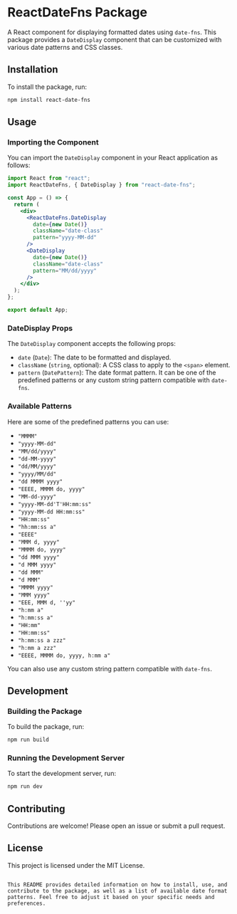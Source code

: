 # ReactDateFns Package

A React component for displaying formatted dates using `date-fns`. This package provides a `DateDisplay` component that can be customized with various date patterns and CSS classes.

## Installation

To install the package, run:

```bash
npm install react-date-fns
```

## Usage

### Importing the Component

You can import the `DateDisplay` component in your React application as follows:

```jsx
import React from "react";
import ReactDateFns, { DateDisplay } from "react-date-fns";

const App = () => {
  return (
    <div>
      <ReactDateFns.DateDisplay
        date={new Date()}
        className="date-class"
        pattern="yyyy-MM-dd"
      />
      <DateDisplay
        date={new Date()}
        className="date-class"
        pattern="MM/dd/yyyy"
      />
    </div>
  );
};

export default App;
```

### DateDisplay Props

The `DateDisplay` component accepts the following props:

- `date` (`Date`): The date to be formatted and displayed.
- `className` (`string`, optional): A CSS class to apply to the `<span>` element.
- `pattern` (`DatePattern`): The date format pattern. It can be one of the predefined patterns or any custom string pattern compatible with `date-fns`.

### Available Patterns

Here are some of the predefined patterns you can use:

- `"MMMM"`
- `"yyyy-MM-dd"`
- `"MM/dd/yyyy"`
- `"dd-MM-yyyy"`
- `"dd/MM/yyyy"`
- `"yyyy/MM/dd"`
- `"dd MMMM yyyy"`
- `"EEEE, MMMM do, yyyy"`
- `"MM-dd-yyyy"`
- `"yyyy-MM-dd'T'HH:mm:ss"`
- `"yyyy-MM-dd HH:mm:ss"`
- `"HH:mm:ss"`
- `"hh:mm:ss a"`
- `"EEEE"`
- `"MMM d, yyyy"`
- `"MMMM do, yyyy"`
- `"dd MMM yyyy"`
- `"d MMM yyyy"`
- `"dd MMM"`
- `"d MMM"`
- `"MMMM yyyy"`
- `"MMM yyyy"`
- `"EEE, MMM d, ''yy"`
- `"h:mm a"`
- `"h:mm:ss a"`
- `"HH:mm"`
- `"HH:mm:ss"`
- `"h:mm:ss a zzz"`
- `"h:mm a zzz"`
- `"EEEE, MMMM do, yyyy, h:mm a"`

You can also use any custom string pattern compatible with `date-fns`.

## Development

### Building the Package

To build the package, run:

```bash
npm run build
```

### Running the Development Server

To start the development server, run:

```bash
npm run dev
```

## Contributing

Contributions are welcome! Please open an issue or submit a pull request.

## License

This project is licensed under the MIT License.

```

This README provides detailed information on how to install, use, and contribute to the package, as well as a list of available date format patterns. Feel free to adjust it based on your specific needs and preferences.
```
